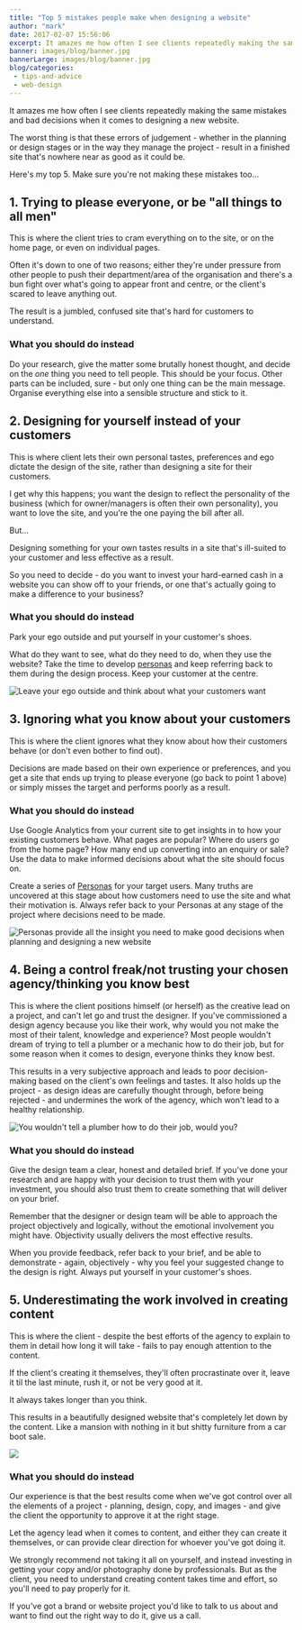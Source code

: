 ```yaml
---
title: "Top 5 mistakes people make when designing a website"
author: "mark"
date: 2017-02-07 15:56:06
excerpt: It amazes me how often I see clients repeatedly making the same mistakes and bad decisions when it comes to designing a new website. Here's my top 5. Make sure you're not making these mistakes too...
banner: images/blog/banner.jpg
bannerLarge: images/blog/banner.jpg
blog/categories: 
 - tips-and-advice
 - web-design
---
```


It amazes me how often I see clients repeatedly making the same mistakes and bad decisions when it comes to designing a new website.

The worst thing is that these errors of judgement - whether in the planning or design stages or in the way they manage the project - result in a finished site that's nowhere near as good as it could be.

Here's my top 5. Make sure you're not making these mistakes too...

## 1. Trying to please everyone, or be "all things to all men"

This is where the client tries to cram everything on to the site, or on the home page, or even on individual pages.

Often it's down to one of two reasons; either they're under pressure from other people to push their department/area of the organisation and there's a bun fight over what's going to appear front and centre, or the client's scared to leave anything out.

The result is a jumbled, confused site that's hard for customers to understand.

### What you should do instead

Do your research, give the matter some brutally honest thought, and decide on the *one* thing you need to tell people. This should be your focus. Other parts can be included, sure - but only one thing can be the main message. Organise everything else into a sensible structure and stick to it.

## 2. Designing for yourself instead of your customers

This is where client lets their own personal tastes, preferences and ego dictate the design of the site, rather than designing a site for their customers.

I get why this happens; you want the design to reflect the personality of the business (which for owner/managers is often their own personality), you want to love the site, and you're the one paying the bill after all.

But...

Designing something for your own tastes results in a site that's ill-suited to your customer and less effective as a result.

So you need to decide - do you want to invest your hard-earned cash in a website you can show off to your friends, or one that's actually going to make a difference to your business?

### What you should do instead

Park your ego outside and put yourself in your customer's shoes.

What do they want to see, what do they need to do, when they use the website? Take the time to develop [personas](http://www.tomango.co.uk/thinks/what-are-personas/) and keep referring back to them during the design process. Keep your customer at the centre.

![](images/blog/park-your-ego-outside.jpg "Leave your ego outside and think about what your customers want")

## 3. Ignoring what you know about your customers

This is where the client ignores what they know about how their customers behave (or don't even bother to find out).

Decisions are made based on their own experience or preferences, and you get a site that ends up trying to please everyone (go back to point 1 above) or simply misses the target and performs poorly as a result.

### What you should do instead

Use Google Analytics from your current site to get insights in to how your existing customers behave. What pages are popular? Where do users go from the home page? How many end up converting into an enquiry or sale? Use the data to make informed decisions about what the site should focus on.

Create a series of [Personas](http://www.tomango.co.uk/thinks/what-are-personas/) for your target users. Many truths are uncovered at this stage about how customers need to use the site and what their motivation is. Always refer back to your Personas at any stage of the project where decisions need to be made.

![](images/blog/personas-examples.jpg "Personas provide all the insight you need to make good decisions when planning and designing a new website")

## 4. Being a control freak/not trusting your chosen agency/thinking you know best

This is where the client positions himself (or herself) as the creative lead on a project, and can't let go and trust the designer. If you've commissioned a design agency because you like their work, why would you not make the most of their talent, knowledge and experience? Most people wouldn't dream of trying to tell a plumber or a mechanic how to do their job, but for some reason when it comes to design, everyone thinks they know best.

This results in a very subjective approach and leads to poor decision-making based on the client's own feelings and tastes. It also holds up the project - as design ideas are carefully thought through, before being rejected - and undermines the work of the agency, which won't lead to a healthy relationship.

![](images/blog/plumber.jpg "You wouldn't tell a plumber how to do their job, would you?")

### What you should do instead

Give the design team a clear, honest and detailed brief. If you've done your research and are happy with your decision to trust them with your investment, you should also trust them to create something that will deliver on your brief.

Remember that the designer or design team will be able to approach the project objectively and logically, without the emotional involvement you might have. Objectivity usually delivers the most effective results.

When you provide feedback, refer back to your brief, and be able to demonstrate - again, objectively - why you feel your suggested change to the design is right. Always put yourself in your customer's shoes.

## 5. Underestimating the work involved in creating content

This is where the client - despite the best efforts of the agency to explain to them in detail how long it will take - fails to pay enough attention to the content.

If the client's creating it themselves, they'll often procrastinate over it, leave it til the last minute, rush it, or not be very good at it.

It always takes longer than you think.

This results in a beautifully designed website that's completely let down by the content. Like a mansion with nothing in it but shitty furniture from a car boot sale.

![](images/blog/old-furniture.jpg)

### What you should do instead

Our experience is that the best results come when we've got control over all the elements of a project - planning, design, copy, and images - and give the client the opportunity to approve it at the right stage.

Let the agency lead when it comes to content, and either they can create it themselves, or can provide clear direction for whoever you've got doing it.

We strongly recommend not taking it all on yourself, and instead investing in getting your copy and/or photography done by professionals. But as the client, you need to understand creating content takes time and effort, so you'll need to pay properly for it.

If you've got a brand or website project you'd like to talk to us about and want to find out the right way to do it, give us a call.


